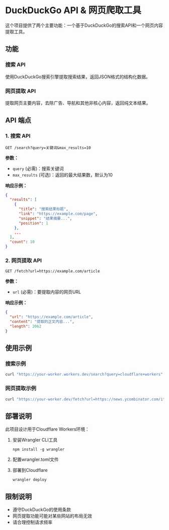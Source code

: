 # DuckDuckGo API & 网页爬取工具

这个项目提供了两个主要功能：一个基于DuckDuckGo的搜索API和一个网页内容提取工具。

## 功能

### 搜索 API
使用DuckDuckGo搜索引擎提取搜索结果，返回JSON格式的结构化数据。

### 网页提取 API
提取网页主要内容，去除广告、导航和其他非核心内容，返回纯文本结果。

## API 端点

### 1. 搜索 API
```
GET /search?query=关键词&max_results=10
```

**参数：**
- `query` (必需)：搜索关键词
- `max_results` (可选)：返回的最大结果数，默认为10

**响应示例：**
```json
{
  "results": [
    {
      "title": "搜索结果标题",
      "link": "https://example.com/page",
      "snippet": "结果摘要...",
      "position": 1
    },
    ...
  ],
  "count": 10
}
```

### 2. 网页提取 API
```
GET /fetch?url=https://example.com/article
```

**参数：**
- `url` (必需)：要提取内容的网页URL

**响应示例：**
```json
{
  "url": "https://example.com/article",
  "content": "提取的正文内容...",
  "length": 2062
}
```

## 使用示例

### 搜索示例
```bash
curl "https://your-worker.workers.dev/search?query=cloudflare+workers"
```

### 网页提取示例
```bash
curl "https://your-worker.dev/fetch?url=https://news.ycombinator.com/item?id=123456"
```

## 部署说明

此项目设计用于Cloudflare Workers环境：

1. 安装Wrangler CLI工具
   ```
   npm install -g wrangler
   ```

2. 配置wrangler.toml文件

3. 部署到Cloudflare
   ```
   wrangler deploy
   ```

## 限制说明

- 遵守DuckDuckGo的使用条款
- 网页提取功能可能对某些网站的布局无效
- 请合理控制请求频率
